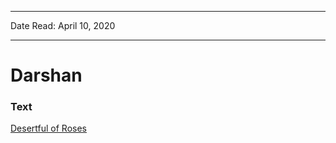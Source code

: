 ***
Date Read: April 10, 2020
***

# Darshan

### Text
[Desertful of Roses](https://drive.google.com/file/d/1jWhsie9SaOItpGWtnauIZ1GPDG6nIYgV/view)

